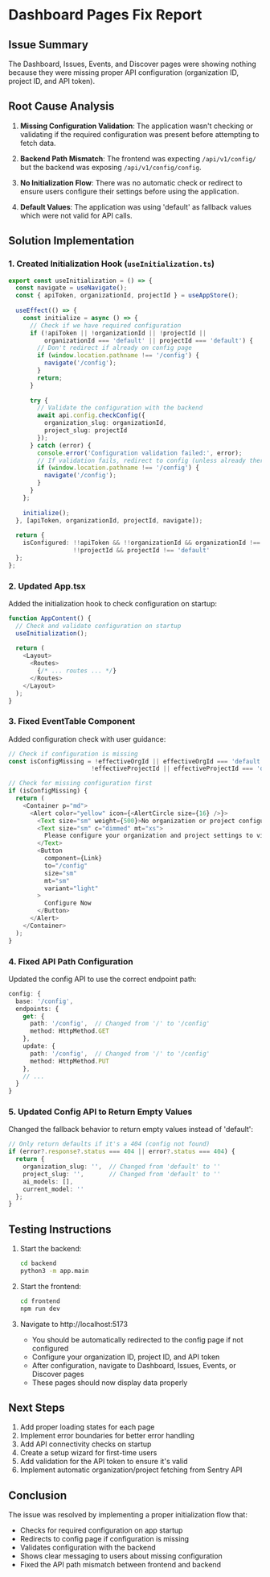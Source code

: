 # Dashboard Pages Fix Report

## Issue Summary
The Dashboard, Issues, Events, and Discover pages were showing nothing because they were missing proper API configuration (organization ID, project ID, and API token).

## Root Cause Analysis

1. **Missing Configuration Validation**: The application wasn't checking or validating if the required configuration was present before attempting to fetch data.

2. **Backend Path Mismatch**: The frontend was expecting `/api/v1/config/` but the backend was exposing `/api/v1/config/config`.

3. **No Initialization Flow**: There was no automatic check or redirect to ensure users configure their settings before using the application.

4. **Default Values**: The application was using 'default' as fallback values which were not valid for API calls.

## Solution Implementation

### 1. Created Initialization Hook (`useInitialization.ts`)
```typescript
export const useInitialization = () => {
  const navigate = useNavigate();
  const { apiToken, organizationId, projectId } = useAppStore();
  
  useEffect(() => {
    const initialize = async () => {
      // Check if we have required configuration
      if (!apiToken || !organizationId || !projectId || 
          organizationId === 'default' || projectId === 'default') {
        // Don't redirect if already on config page
        if (window.location.pathname !== '/config') {
          navigate('/config');
        }
        return;
      }
      
      try {
        // Validate the configuration with the backend
        await api.config.checkConfig({
          organization_slug: organizationId,
          project_slug: projectId
        });
      } catch (error) {
        console.error('Configuration validation failed:', error);
        // If validation fails, redirect to config (unless already there)
        if (window.location.pathname !== '/config') {
          navigate('/config');
        }
      }
    };
    
    initialize();
  }, [apiToken, organizationId, projectId, navigate]);
  
  return {
    isConfigured: !!apiToken && !!organizationId && organizationId !== 'default' && 
                  !!projectId && projectId !== 'default'
  };
};
```

### 2. Updated App.tsx
Added the initialization hook to check configuration on startup:
```typescript
function AppContent() {
  // Check and validate configuration on startup
  useInitialization();
  
  return (
    <Layout>
      <Routes>
        {/* ... routes ... */}
      </Routes>
    </Layout>
  );
}
```

### 3. Fixed EventTable Component
Added configuration check with user guidance:
```typescript
// Check if configuration is missing
const isConfigMissing = !effectiveOrgId || effectiveOrgId === 'default' || 
                       !effectiveProjectId || effectiveProjectId === 'default';

// Check for missing configuration first
if (isConfigMissing) {
  return (
    <Container p="md">
      <Alert color="yellow" icon={<AlertCircle size={16} />}>
        <Text size="sm" weight={500}>No organization or project configured</Text>
        <Text size="sm" c="dimmed" mt="xs">
          Please configure your organization and project settings to view events.
        </Text>
        <Button 
          component={Link} 
          to="/config" 
          size="sm" 
          mt="sm"
          variant="light"
        >
          Configure Now
        </Button>
      </Alert>
    </Container>
  );
}
```

### 4. Fixed API Path Configuration
Updated the config API to use the correct endpoint path:
```typescript
config: {
  base: '/config',
  endpoints: {
    get: {
      path: '/config',  // Changed from '/' to '/config'
      method: HttpMethod.GET
    },
    update: {
      path: '/config',  // Changed from '/' to '/config'
      method: HttpMethod.PUT
    },
    // ...
  }
}
```

### 5. Updated Config API to Return Empty Values
Changed the fallback behavior to return empty values instead of 'default':
```typescript
// Only return defaults if it's a 404 (config not found)
if (error?.response?.status === 404 || error?.status === 404) {
  return {
    organization_slug: '',  // Changed from 'default' to ''
    project_slug: '',       // Changed from 'default' to ''
    ai_models: [],
    current_model: ''
  };
}
```

## Testing Instructions

1. Start the backend:
   ```bash
   cd backend
   python3 -m app.main
   ```

2. Start the frontend:
   ```bash
   cd frontend
   npm run dev
   ```

3. Navigate to http://localhost:5173
   - You should be automatically redirected to the config page if not configured
   - Configure your organization ID, project ID, and API token
   - After configuration, navigate to Dashboard, Issues, Events, or Discover pages
   - These pages should now display data properly

## Next Steps

1. Add proper loading states for each page
2. Implement error boundaries for better error handling
3. Add API connectivity checks on startup
4. Create a setup wizard for first-time users
5. Add validation for the API token to ensure it's valid
6. Implement automatic organization/project fetching from Sentry API

## Conclusion

The issue was resolved by implementing a proper initialization flow that:
- Checks for required configuration on app startup
- Redirects to config page if configuration is missing
- Validates configuration with the backend
- Shows clear messaging to users about missing configuration
- Fixed the API path mismatch between frontend and backend